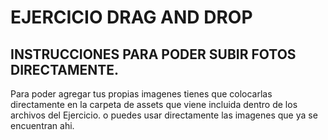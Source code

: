 # EJERCICIO DRAG AND DROP
## INSTRUCCIONES PARA PODER SUBIR FOTOS DIRECTAMENTE.

Para poder agregar tus propias imagenes tienes que colocarlas directamente en la carpeta de assets que viene incluida dentro de los archivos del Ejercicio. o puedes usar directamente las imagenes que ya se encuentran ahi.

